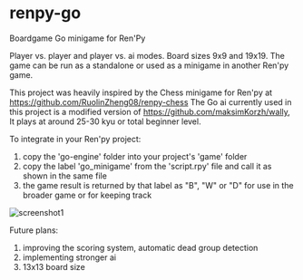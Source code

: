 # renpy-go
Boardgame Go minigame for Ren'Py

Player vs. player and player vs. ai modes. Board sizes 9x9 and 19x19.
The game can be run as a standalone or used as a minigame in another Ren'py game.


This project was heavily inspired by the Chess minigame for Ren'py at https://github.com/RuolinZheng08/renpy-chess
The Go ai currently used in this project is a modified version of https://github.com/maksimKorzh/wally,
It plays at around 25-30 kyu or total beginner level.


To integrate in your Ren'py project:
1. copy the 'go-engine' folder into your project's 'game' folder
2. copy the label 'go_minigame' from the 'script.rpy' file and call it as shown in the same file
3. the game result is returned by that label as "B", "W" or "D" for use in the broader game or for keeping track

![screenshot1](https://user-images.githubusercontent.com/101384203/180039126-67416a1b-9253-498d-b069-1c2d5bc1c0e1.png)


Future plans:
1. improving the scoring system, automatic dead group detection
2. implementing stronger ai
3. 13x13 board size
